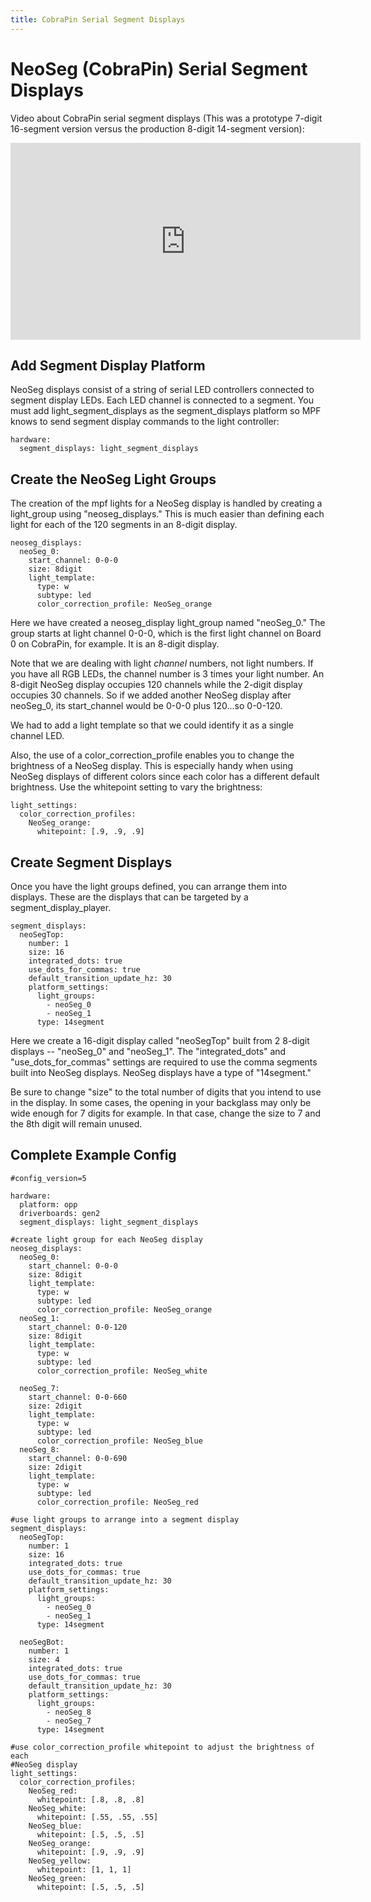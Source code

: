 ```yaml
---
title: CobraPin Serial Segment Displays
---
```


# NeoSeg (CobraPin) Serial Segment Displays


Video about CobraPin serial segment displays (This was a prototype
7-digit 16-segment version versus the production 8-digit 14-segment
version):

<div class="video-wrapper">
<iframe width="560" height="315" src="https://www.youtube.com/embed/iMeX1qC4EA0" title="YouTube video player" frameborder="0" allow="accelerometer; autoplay; clipboard-write; encrypted-media; gyroscope; picture-in-picture" allowfullscreen></iframe>
</div>

## Add Segment Display Platform

NeoSeg displays consist of a string of serial LED controllers connected
to segment display LEDs. Each LED channel is connected to a segment. You
must add light_segment_displays as the segment_displays platform so MPF
knows to send segment display commands to the light controller:

``` mpf-config
hardware:
  segment_displays: light_segment_displays
```

## Create the NeoSeg Light Groups

The creation of the mpf lights for a NeoSeg display is handled by
creating a light_group using "neoseg_displays." This is much easier
than defining each light for each of the 120 segments in an 8-digit
display.

``` mpf-config
neoseg_displays:
  neoSeg_0:
    start_channel: 0-0-0
    size: 8digit
    light_template:
      type: w
      subtype: led
      color_correction_profile: NeoSeg_orange
```

Here we have created a neoseg_display light_group named "neoSeg_0."
The group starts at light channel 0-0-0, which is the first light
channel on Board 0 on CobraPin, for example. It is an 8-digit display.

Note that we are dealing with light *channel* numbers, not light
numbers. If you have all RGB LEDs, the channel number is 3 times your
light number. An 8-digit NeoSeg display occupies 120 channels while the
2-digit display occupies 30 channels. So if we added another NeoSeg
display after neoSeg_0, its start_channel would be 0-0-0 plus 120...so
0-0-120.

We had to add a light template so that we could identify it as a single
channel LED.

Also, the use of a color_correction_profile enables you to change the
brightness of a NeoSeg display. This is especially handy when using
NeoSeg displays of different colors since each color has a different
default brightness. Use the whitepoint setting to vary the brightness:

``` mpf-config
light_settings:
  color_correction_profiles:
    NeoSeg_orange:
      whitepoint: [.9, .9, .9]
```

## Create Segment Displays

Once you have the light groups defined, you can arrange them into
displays. These are the displays that can be targeted by a
segment_display_player.

``` mpf-config
segment_displays:
  neoSegTop:
    number: 1
    size: 16
    integrated_dots: true
    use_dots_for_commas: true
    default_transition_update_hz: 30
    platform_settings:
      light_groups:
        - neoSeg_0
        - neoSeg_1
      type: 14segment
```

Here we create a 16-digit display called "neoSegTop" built from 2
8-digit displays -- "neoSeg_0" and "neoSeg_1". The
"integrated_dots" and "use_dots_for_commas" settings are required to
use the comma segments built into NeoSeg displays. NeoSeg displays have
a type of "14segment."

Be sure to change "size" to the total number of digits that you intend
to use in the display. In some cases, the opening in your backglass may
only be wide enough for 7 digits for example. In that case, change the
size to 7 and the 8th digit will remain unused.

## Complete Example Config

``` mpf-config
#config_version=5

hardware:
  platform: opp
  driverboards: gen2
  segment_displays: light_segment_displays

#create light group for each NeoSeg display
neoseg_displays:
  neoSeg_0:
    start_channel: 0-0-0
    size: 8digit
    light_template:
      type: w
      subtype: led
      color_correction_profile: NeoSeg_orange
  neoSeg_1:
    start_channel: 0-0-120
    size: 8digit
    light_template:
      type: w
      subtype: led
      color_correction_profile: NeoSeg_white

  neoSeg_7:
    start_channel: 0-0-660
    size: 2digit
    light_template:
      type: w
      subtype: led
      color_correction_profile: NeoSeg_blue
  neoSeg_8:
    start_channel: 0-0-690
    size: 2digit
    light_template:
      type: w
      subtype: led
      color_correction_profile: NeoSeg_red

#use light groups to arrange into a segment display
segment_displays:
  neoSegTop:
    number: 1
    size: 16
    integrated_dots: true
    use_dots_for_commas: true
    default_transition_update_hz: 30
    platform_settings:
      light_groups:
        - neoSeg_0
        - neoSeg_1
      type: 14segment

  neoSegBot:
    number: 1
    size: 4
    integrated_dots: true
    use_dots_for_commas: true
    default_transition_update_hz: 30
    platform_settings:
      light_groups:
        - neoSeg_8
        - neoSeg_7
      type: 14segment

#use color_correction_profile whitepoint to adjust the brightness of each
#NeoSeg display
light_settings:
  color_correction_profiles:
    NeoSeg_red:
      whitepoint: [.8, .8, .8]
    NeoSeg_white:
      whitepoint: [.55, .55, .55]
    NeoSeg_blue:
      whitepoint: [.5, .5, .5]
    NeoSeg_orange:
      whitepoint: [.9, .9, .9]
    NeoSeg_yellow:
      whitepoint: [1, 1, 1]
    NeoSeg_green:
      whitepoint: [.5, .5, .5]
```
